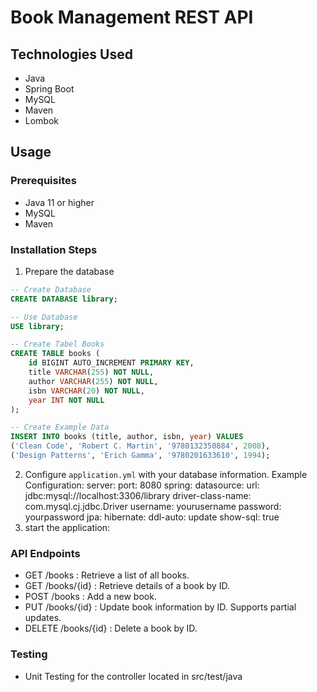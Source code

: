 # Book Management REST API
## Technologies Used
- Java
- Spring Boot
- MySQL
- Maven
- Lombok

## Usage
### Prerequisites
- Java 11 or higher
- MySQL
- Maven

### Installation Steps
1. Prepare the database
``` sql
-- Create Database
CREATE DATABASE library;

-- Use Database
USE library;

-- Create Tabel Books
CREATE TABLE books (
    id BIGINT AUTO_INCREMENT PRIMARY KEY,
    title VARCHAR(255) NOT NULL,
    author VARCHAR(255) NOT NULL,
    isbn VARCHAR(20) NOT NULL,
    year INT NOT NULL
);

-- Create Example Data
INSERT INTO books (title, author, isbn, year) VALUES
('Clean Code', 'Robert C. Martin', '9780132350884', 2008),
('Design Patterns', 'Erich Gamma', '9780201633610', 1994);
```
2. Configure `application.yml` with your database information.
    Example Configuration: 
    server:
    port: 8080
    spring:
    datasource:
        url: jdbc:mysql://localhost:3306/library
        driver-class-name: com.mysql.cj.jdbc.Driver
        username: yourusername
        password: yourpassword
    jpa:
        hibernate:
        ddl-auto: update
    show-sql: true
3. start the application:

### API Endpoints
- GET /books : Retrieve a list of all books.
- GET /books/{id} : Retrieve details of a book by ID.
- POST /books : Add a new book.
- PUT /books/{id} : Update book information by ID. Supports partial updates.
- DELETE /books/{id} : Delete a book by ID.

### Testing 
- Unit Testing for the controller located in src/test/java
